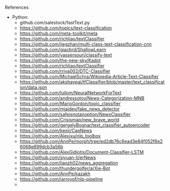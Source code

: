 References
- Python:
    + github.com/salestock/fastText.py
    + https://github.com/topics/text-classification
    + https://github.com/meta-toolkit/meta
    + https://github.com/richliao/textClassifier
    + https://github.com/jiegzhan/multi-class-text-classification-cnn
    + https://github.com/giacbrd/ShallowLearn
    + https://github.com/yassersouri/classify-text
    + https://github.com/the-new-sky/Kadot
    + https://github.com/richliao/textClassifier
    + https://github.com/rriva002/DTC-Classifier
    + https://github.com/MichaelSchra/Wikipedia-Article-Text-Classifier
    + https://github.com/akshaypai/tfClassifier/blob/master/text_classification/data.json
    + https://github.com/luilom/NeuralNetworkForText
    + https://github.com/andressotov/News-Categorization-MNB
    + https://github.com/MarioGordon/topic_classifier
    + https://github.com/mjaidev/fake_news_detector
    + https://github.com/safeisnotanoption/NewsClassifier
    + https://github.com/Crisismap/new_brave_world
    + https://github.com/gergelyBognar/text_classifier_autoencoder
    + https://github.com/kexir/CapNews
    + https://github.com/Alexixu/nlp_toolbox
    + https://github.com/AnnPe/morph/tree/ed2db76c6ead3e84f052f6e26068e899dcb3a56b
    + https://github.com/AlexGidiotis/Document-Classifier-LSTM
    + https://github.com/siyuan-li/erNews
    + https://github.com/liaozh02/news_aggregation
    + https://github.com/thundergolfer/arXie-Bot
    + https://github.com/AnnPe/kazakh
    + https://github.com/iarroyof/nlp-pipeline
    + 